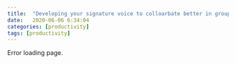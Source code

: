 ```yaml
---
title:  "Developing your signature voice to colloarbate better in group settings"
date:   2020-06-06 6:34:04
categories: [productivity]
tags: [productivity]	
---
```

Error loading page.